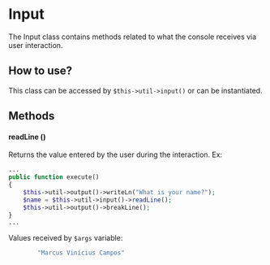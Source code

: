 # Input
The Input class contains methods related to what the console receives via user interaction.

## How to use?
This class can be accessed by `$this->util->input()` or can be instantiated.


## Methods

#### readLine ()
Returns the value entered by the user during the interaction. Ex:

```php
...
public function execute()
{
    $this->util->output()->writeLn("What is your name?");
    $name = $this->util->input()->readLine();
    $this->util->output()->breakLine();
}
...
```

Values ​​received by `$args` variable:

```php
        "Marcus Vinícius Campos"
```